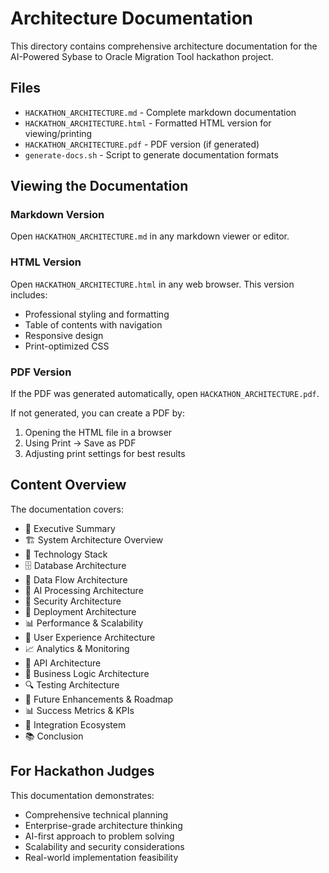# Architecture Documentation

This directory contains comprehensive architecture documentation for the AI-Powered Sybase to Oracle Migration Tool hackathon project.

## Files

- `HACKATHON_ARCHITECTURE.md` - Complete markdown documentation
- `HACKATHON_ARCHITECTURE.html` - Formatted HTML version for viewing/printing
- `HACKATHON_ARCHITECTURE.pdf` - PDF version (if generated)
- `generate-docs.sh` - Script to generate documentation formats

## Viewing the Documentation

### Markdown Version
Open `HACKATHON_ARCHITECTURE.md` in any markdown viewer or editor.

### HTML Version
Open `HACKATHON_ARCHITECTURE.html` in any web browser. This version includes:
- Professional styling and formatting
- Table of contents with navigation
- Responsive design
- Print-optimized CSS

### PDF Version
If the PDF was generated automatically, open `HACKATHON_ARCHITECTURE.pdf`.

If not generated, you can create a PDF by:
1. Opening the HTML file in a browser
2. Using Print → Save as PDF
3. Adjusting print settings for best results

## Content Overview

The documentation covers:

- 🎯 Executive Summary
- 🏗️ System Architecture Overview
- 🔧 Technology Stack
- 🗄️ Database Architecture
- 🔄 Data Flow Architecture
- 🧠 AI Processing Architecture
- 🔐 Security Architecture
- 🚀 Deployment Architecture
- 📊 Performance & Scalability
- 🎨 User Experience Architecture
- 📈 Analytics & Monitoring
- 🔧 API Architecture
- 🎯 Business Logic Architecture
- 🔍 Testing Architecture
- 🚀 Future Enhancements & Roadmap
- 📊 Success Metrics & KPIs
- 🔗 Integration Ecosystem
- 📚 Conclusion

## For Hackathon Judges

This documentation demonstrates:
- Comprehensive technical planning
- Enterprise-grade architecture thinking
- AI-first approach to problem solving
- Scalability and security considerations
- Real-world implementation feasibility
